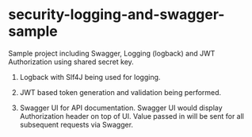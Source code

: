 # security-logging-and-swagger-sample

Sample project including Swagger, Logging (logback) and JWT Authorization using shared secret key.

1. Logback with Slf4J being used for logging.

2. JWT based token generation and validation being performed.

3. Swagger UI for API documentation. Swagger UI would display Authorization header on top of UI. Value passed in will be sent for all subsequent requests via Swagger.
